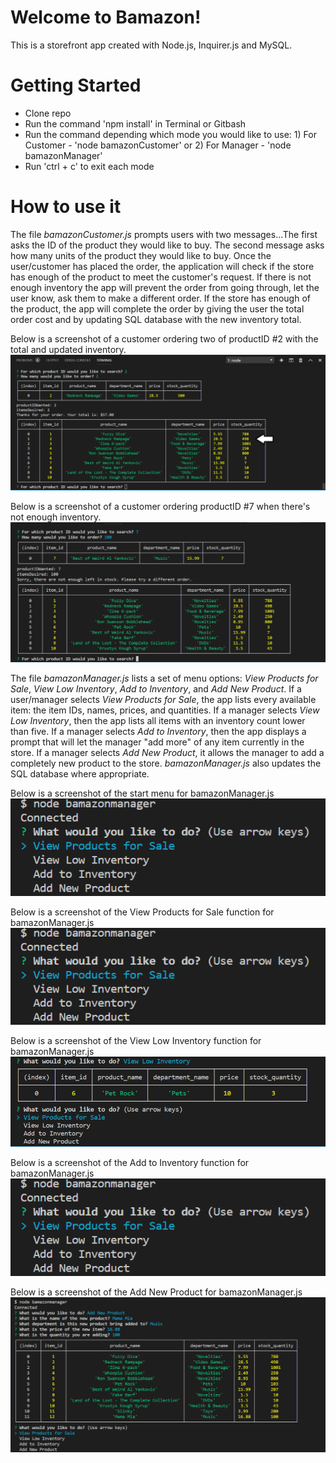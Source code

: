 
# Welcome to Bamazon! 

This is a storefront app created with Node.js, Inquirer.js and MySQL. 

# Getting Started
* Clone repo
* Run the command 'npm install' in Terminal or Gitbash 
* Run the command depending which mode you would like to use: 1) For Customer - 'node bamazonCustomer' or 2) For Manager - 'node bamazonManager'
* Run 'ctrl + c' to exit each mode

# How to use it

The file *bamazonCustomer.js* prompts users with two messages...The first asks the ID of the product they would like to buy.
The second message asks how many units of the product they would like to buy. Once the user/customer has placed the order, the application will check if the store has enough of the product to meet the customer's request. If there is not enough inventory 
the app will prevent the order from going through, let the user know, ask them to make a different order. If the store has enough of the product, the app will complete the order by giving the user the total order cost and by updating SQL database with the new inventory total.

Below is a screenshot of a customer ordering two of productID #2 with the total and updated inventory.
![Image of Customer Order](https://github.com/klbjklbj/bamazon/blob/master/images/order.png)

Below is a screenshot of a customer ordering productID #7 when there's not enough inventory.
![Image of Customer Order](https://github.com/klbjklbj/bamazon/blob/master/images/not-enough.png)


The file *bamazonManager.js* lists a set of menu options: *View Products for Sale*, *View Low Inventory*, *Add to Inventory*, and *Add New Product*. If a user/manager selects *View Products for Sale*, the app lists every available item: the item IDs, names, prices, and quantities. If a manager selects *View Low Inventory*, then the app lists all items with an inventory count lower than five. 
If a manager selects *Add to Inventory*, then the app displays a prompt that will let the manager "add more" of any item currently in the store. If a manager selects *Add New Product*, it allows the manager to add a completely new product to the store. *bamazonManager.js* also updates the SQL database where appropriate.

Below is a screenshot of the start menu for bamazonManager.js
![Image of Manager Menu](https://github.com/klbjklbj/bamazon/blob/master/images/menu.png)

Below is a screenshot of the View Products for Sale function for bamazonManager.js
![Image of Manager Menu](https://github.com/klbjklbj/bamazon/blob/master/images/menu.png)

Below is a screenshot of the View Low Inventory function for bamazonManager.js
![Image of Manager Menu](https://github.com/klbjklbj/bamazon/blob/master/images/low.png)

Below is a screenshot of the Add to Inventory function for bamazonManager.js
![Image of Manager Menu](https://github.com/klbjklbj/bamazon/blob/master/images/menu.png)

Below is a screenshot of the Add New Product for bamazonManager.js
![Image of Manager Menu](https://github.com/klbjklbj/bamazon/blob/master/images/new.png)








